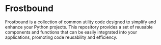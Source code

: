 # Frostbound

Frostbound is a collection of common utility code designed to simplify and enhance your Python projects. This repository provides a set of reusable components and functions that can be easily integrated into your applications, promoting code reusability and efficiency.
